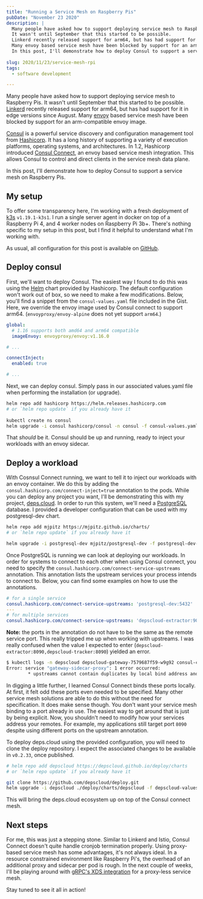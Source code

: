 ```yaml
---
title: "Running a Service Mesh on Raspberry Pis"
pubDate: "November 23 2020"
description: |
  Many people have asked how to support deploying service mesh to Raspberry Pis.
  It wasn't until September that this started to be possible.
  Linkerd recently released support for arm64, but has had support for it in edge versions since August.
  Many envoy based service mesh have been blocked by support for an arm-compatible envoy image.
  In this post, I'll demonstrate how to deploy Consul to support a service mesh on Raspberry Pis.
  
slug: 2020/11/23/service-mesh-rpi
tags:
  - software development

---
```


Many people have asked how to support deploying service mesh to Raspberry Pis.
It wasn't until September that this started to be possible.
[Linkerd] recently released support for arm64, but has had support for it in edge versions since August.
Many [envoy] based service mesh have been blocked by support for an arm-compatible envoy image.

[Consul] is a powerful service discovery and configuration management tool from [Hashicorp].
It has a long history of supporting a variety of execution platforms, operating systems, and architectures.
In 1.2, Hashicorp introduced [Consul Connect], an envoy based service mesh integration.
This allows Consul to control and direct clients in the service mesh data plane.

In this post, I'll demonstrate how to deploy Consul to support a service mesh on Raspberry Pis.
 
[Linkerd]: https://github.com/linkerd/linkerd2/releases/tag/stable-2.9.0
[envoy]: https://envoyproxy.io/
[Consul]: https://www.consul.io/
[Hashicorp]: https://www.hashicorp.com/
[Consul Connect]: https://www.consul.io/docs/connect

<!--more-->

## My setup

To offer some transparency here, I'm working with a fresh deployment of [k3s] `v1.19.1-k3s1`.
I run a single server agent in docker on top of a Raspberry Pi 4, and 4 worker nodes on Raspberry Pi 3b+.
There's nothing specific to my setup in this post, but I find it helpful to understand what I'm working with. 

As usual, all configuration for this post is available on [GitHub](https://gist.github.com/mjpitz/f88bac2edfaebd67f2a2148829e053bb).

[k3s]: https://k3s.io/

## Deploy consul

First, we'll want to deploy Consul.
The easiest way I found to do this was using the [Helm] chart provided by Hashicorp.
The default configuration won't work out of box, so we need to make a few modifications.
Below, you'll find a snippet from the `consul-values.yaml` file included in the Gist.
Here, we override the envoy image used by Consul connect to support arm64.
(`envoyproxy/envoy-alpine` does not yet support `arm64`.)

[Helm]: https://helm.sh

```yaml
global:
  # 1.16 supports both amd64 and arm64 compatible
  imageEnvoy: envoyproxy/envoy:v1.16.0

# ...

connectInject:
  enabled: true

# ...
```

Next, we can deploy consul.
Simply pass in our associated values.yaml file when performing the installation (or upgrade). 

```bash
helm repo add hashicorp https://helm.releases.hashicorp.com
# or `helm repo update` if you already have it
  
kubectl create ns consul
helm upgrade -i consul hashicorp/consul -n consul -f consul-values.yaml
```

That _should_ be it.
Consul should be up and running, ready to inject your workloads with an envoy sidecar. 

## Deploy a workload

With Cosnsul Connect running, we want to tell it to inject our workloads with an envoy container.
We do this by adding the `consul.hashicorp.com/connect-inject=true` annotation to the pods.
While you can deploy any project you want, I'll be demonstrating this with my project, [deps.cloud].
In order to run this system, we'll need a [PostgreSQL] database.
I provided a developer configuration that can be used with my postgresql-dev chart.

[deps.cloud]: https://deps.cloud
[PostgreSQL]: https://www.postgresql.org/

```bash
helm repo add mjpitz https://mjpitz.github.io/charts/
# or `helm repo update` if you already have it

helm upgrade -i postgresql-dev mjpitz/postgresql-dev -f postgresql-dev-values.yaml
```

Once PostgreSQL is running we can look at deploying our workloads.
In order for systems to connect to each other when using Consul connect, you need to specify the `consul.hashicorp.com/connect-service-upstreams` annotation.
This annotation lists the upstream services your process intends to connect to.
Below, you can find some examples on how to use the annotations.

```yaml
# for a single service
consul.hashicorp.com/connect-service-upstreams: 'postgresql-dev:5432'
---
# for multiple services
consul.hashicorp.com/connect-service-upstreams: 'depscloud-extractor:9000,depscloud-tracker:9001'
```

**Note:** the ports in the annotation do not have to be the same as the remote service port.
This really tripped me up when working with upstreams.
I was really confused when the value I expected to enter (`depscloud-extractor:8090,depscloud-tracker:8090`) yielded an error.

```bash
$ kubectl logs -n depscloud depscloud-gateway-7579687f59-w9g92 consul-connect-inject-init
Error: service "gateway-sidecar-proxy": 1 error occurred:
        * upstreams cannot contain duplicates by local bind address and port; "127.0.0.1:8090" is specified twice
```

In digging a little further, I learned Consul Connect binds these ports locally.
At first, it felt odd these ports even needed to be specified.
Many other service mesh solutions are able to do this without the need for specification.
It does make sense though.
You don't want your service mesh binding to a port already in use.
The easiest way to get around that is just by being explicit.
Now, you shouldn't need to modify how your services address your remotes.
For example, my applications still target port `8090` despite using different ports on the upstream annotation.

To deploy deps.cloud using the provided configuration, you will need to clone the deploy repository.
I expect the associated changes to be available in `v0.2.33`, once published.

```bash
# helm repo add depscloud https://depscloud.github.io/deploy/charts
# or `helm repo update` if you already have it

git clone https://github.com/depscloud/deploy.git
helm upgrade -i depscloud ./deploy/charts/depscloud -f depscloud-values.yaml
```

This will bring the deps.cloud ecosystem up on top of the Consul connect mesh.

## Next steps

For me, this was just a stepping stone.
Similar to Linkerd and Istio, Consul Connect doesn't quite handle cronjob termination properly.
Using proxy-based service mesh has some advantages, it's not always ideal.
In a resource constrained environment like Raspberry Pi's, the overhead of an additional proxy and sidecar per pod is rough.
In the next couple of weeks, I'll be playing around with [gRPC's XDS integration] for a proxy-less service mesh.

Stay tuned to see it all in action!

[gRPC's XDS integration]: https://github.com/grpc/grpc-go/blob/master/examples/features/xds/ 
